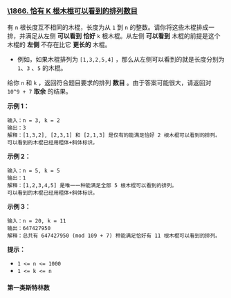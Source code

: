 ### [\1866. 恰有 K 根木棍可以看到的排列数目](https://leetcode-cn.com/contest/weekly-contest-241/problems/number-of-ways-to-rearrange-sticks-with-k-sticks-visible/)



有 `n` 根长度互不相同的木棍，长度为从 `1` 到 `n` 的整数。请你将这些木棍排成一排，并满足从左侧 **可以看到** **恰好** `k` 根木棍。从左侧 **可以看到** 木棍的前提是这个木棍的 **左侧** 不存在比它 **更长的** 木棍。

- 例如，如果木棍排列为 `[1,3,2,5,4]` ，那么从左侧可以看到的就是长度分别为 `1`、`3` 、`5` 的木棍。

给你 `n` 和 `k` ，返回符合题目要求的排列 **数目** 。由于答案可能很大，请返回对 `10^9 + 7` **取余** 的结果。

 

**示例 1：**

```
输入：n = 3, k = 2
输出：3
解释：[1,3,2], [2,3,1] 和 [2,1,3] 是仅有的能满足恰好 2 根木棍可以看到的排列。
可以看到的木棍已经用粗体+斜体标识。
```

**示例 2：**

```
输入：n = 5, k = 5
输出：1
解释：[1,2,3,4,5] 是唯一一种能满足全部 5 根木棍可以看到的排列。
可以看到的木棍已经用粗体+斜体标识。
```

**示例 3：**

```
输入：n = 20, k = 11
输出：647427950
解释：总共有 647427950 (mod 109 + 7) 种能满足恰好有 11 根木棍可以看到的排列。
```

 

**提示：**

- `1 <= n <= 1000`
- `1 <= k <= n`



#### 第一类斯特林数

